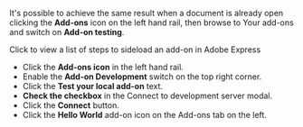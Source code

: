 <InlineAlert slots="text" variant="info"/>

It's possible to achieve the same result when a document is already open clicking the **Add-ons** icon on the left hand rail, then browse to Your add-ons and switch on **Add-on testing**.

<detailsblock slots = "heading, list"/>

Click to view a list of steps to sideload an add-on in Adobe Express

- Click the **Add-ons icon** in the left hand rail.
- Enable the **Add-on Development** switch on the top right corner.
- Click the **Test your local add-on** text.
- **Check the checkbox** in the Connect to development server modal.
- Click the **Connect** button.
- Click the **Hello World** add-on icon on the Add-ons tab on the left.
